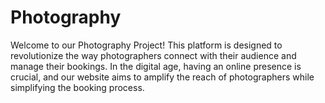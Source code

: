 # Photography
Welcome to our Photography Project! This platform is designed to revolutionize the way photographers connect with their audience and manage their bookings. In the digital age, having an online presence is crucial, and our website aims to amplify the reach of photographers while simplifying the booking process. 
